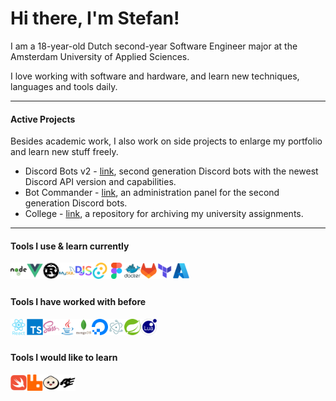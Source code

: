 # Hi there, I'm Stefan!

I am a 18-year-old Dutch second-year Software Engineer major at the Amsterdam University of Applied Sciences.

I love working with software and hardware, and learn new techniques, languages and tools daily.

---

#### Active Projects

Besides academic work, I also work on side projects to enlarge my portfolio and learn new stuff freely.

- Discord Bots v2 - [link](https://github.com/SVKruik/Discord-Bots-v2), second generation Discord bots with the newest Discord API version and capabilities.
- Bot Commander - [link](https://github.com/SVKruik/bot-config-ui), an administration panel for the second generation Discord bots.
- College - [link](https://github.com/SVKruik/HvA-NL-J1), a repository for archiving my university assignments.

---

#### Tools I use & learn currently


[<img align="left" alt="Node.js" width="26px" src="https://raw.githubusercontent.com/devicons/devicon/master/icons/nodejs/nodejs-original-wordmark.svg" />](https://nodejs.org/en/)
[<img align="left" alt="Vue" width="26px" src="https://raw.githubusercontent.com/devicons/devicon/6910f0503efdd315c8f9b858234310c06e04d9c0/icons/vuejs/vuejs-original.svg" />](https://vuejs.org/)
[<img align="left" alt="Rust" width="26px" src="https://raw.githubusercontent.com/devicons/devicon/6910f0503efdd315c8f9b858234310c06e04d9c0/icons/rust/rust-original.svg" />](https://www.rust-lang.org/)
[<img align="left" alt="MySQL" width="26px" src="https://raw.githubusercontent.com/devicons/devicon/master/icons/mysql/mysql-original-wordmark.svg" />](https://www.mysql.com/)
[<img align="left" alt="Discord.JS" width="26px" src="https://raw.githubusercontent.com/devicons/devicon/6910f0503efdd315c8f9b858234310c06e04d9c0/icons/discordjs/discordjs-original.svg" />](https://discord.js.org/)
[<img align="left" alt="Tauri" width="26px" src="https://raw.githubusercontent.com/devicons/devicon/6910f0503efdd315c8f9b858234310c06e04d9c0/icons/tauri/tauri-original.svg" />](https://tauri.app/)
[<img align="left" alt="Figma" width="26px" src="https://raw.githubusercontent.com/devicons/devicon/6910f0503efdd315c8f9b858234310c06e04d9c0/icons/figma/figma-original.svg"/>](https://www.figma.com/)
[<img align="left" alt="Docker" width="26px" src="https://raw.githubusercontent.com/devicons/devicon/master/icons/docker/docker-original-wordmark.svg" />](https://www.docker.com/)
[<img align="left" alt="GitLab" width="26px" src="https://raw.githubusercontent.com/devicons/devicon/6910f0503efdd315c8f9b858234310c06e04d9c0/icons/gitlab/gitlab-original.svg" />](https://about.gitlab.com/)
[<img align="left" alt="Terraform" width="26px" src="https://raw.githubusercontent.com/devicons/devicon/6910f0503efdd315c8f9b858234310c06e04d9c0/icons/terraform/terraform-original.svg" />](https://www.terraform.io/)
[<img align="left" alt="Azure" width="26px" src="https://raw.githubusercontent.com/devicons/devicon/6910f0503efdd315c8f9b858234310c06e04d9c0/icons/azure/azure-original.svg"/>](https://azure.microsoft.com/en-us)

<br/>
<br/>

#### Tools I have worked with before


[<img align="left" alt="React" width="26px" src="https://raw.githubusercontent.com/devicons/devicon/master/icons/react/react-original-wordmark.svg" />](https://reactjs.org/)
[<img align="left" alt="TypeScript" width="26px" src="https://raw.githubusercontent.com/devicons/devicon/master/icons/typescript/typescript-original.svg" />](https://www.typescriptlang.org/)
[<img align="left" alt="Sass" width="26px" src="https://raw.githubusercontent.com/devicons/devicon/master/icons/sass/sass-original.svg" />](https://sass-lang.com/)
[<img align="left" alt="Java" width="26px" src="https://raw.githubusercontent.com/devicons/devicon/master/icons/java/java-original.svg" />](https://www.java.com/en/)
[<img align="left" alt="MongoDB" width="26px" src="https://raw.githubusercontent.com/devicons/devicon/master/icons/mongodb/mongodb-original-wordmark.svg" />](https://www.mongodb.com/)
[<img align="left" alt="Digital Ocean" width="26px" src="https://raw.githubusercontent.com/devicons/devicon/6910f0503efdd315c8f9b858234310c06e04d9c0/icons/digitalocean/digitalocean-original.svg" />](https://www.digitalocean.com/)
[<img align="left" alt="Electron" width="26px" src="https://raw.githubusercontent.com/devicons/devicon/6910f0503efdd315c8f9b858234310c06e04d9c0/icons/electron/electron-original.svg" />](https://www.electronjs.org/)
[<img align="left" alt="SpringBoot" width="26px" src="https://raw.githubusercontent.com/devicons/devicon/6910f0503efdd315c8f9b858234310c06e04d9c0/icons/spring/spring-original.svg" />](https://spring.io/)
[<img align="left" alt="Lua" width="26px" src="https://raw.githubusercontent.com/devicons/devicon/6910f0503efdd315c8f9b858234310c06e04d9c0/icons/lua/lua-original.svg" />](https://www.lua.org/)

<br/>
<br/>

#### Tools I would like to learn


[<img align="left" alt="Swift" width="26px" src="https://raw.githubusercontent.com/devicons/devicon/6910f0503efdd315c8f9b858234310c06e04d9c0/icons/swift/swift-original.svg"/>](https://www.swift.org/)
[<img align="left" alt="RabbitMQ" width="26px" src="https://raw.githubusercontent.com/devicons/devicon/6910f0503efdd315c8f9b858234310c06e04d9c0/icons/rabbitmq/rabbitmq-original.svg"/>](https://www.rabbitmq.com/)
[<img align="left" alt="Bun" width="26px" src="https://raw.githubusercontent.com/devicons/devicon/6910f0503efdd315c8f9b858234310c06e04d9c0/icons/bun/bun-original.svg"/>](https://bun.sh/)
[<img align="left" alt="Fastify" width="26px" src="https://raw.githubusercontent.com/devicons/devicon/6910f0503efdd315c8f9b858234310c06e04d9c0/icons/fastify/fastify-original.svg"/>](https://fastify.dev/)
